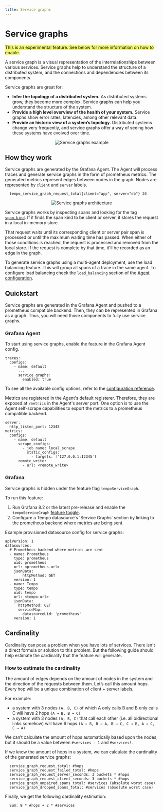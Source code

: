 ```yaml
---
title: Service graphs
---
```


# Service graphs

<span style="background-color:#f3f973;">This is an experimental feature. See below for more information on how to enable.</span>

A service graph is a visual representation of the interrelationships between various services.
Service graphs help to understand the structure of a distributed system,
and the connections and dependencies between its components.

Service graphs are great for:

- **Infer the topology of a distributed system.**
  As distributed systems grow, they become more complex.
  Service graphs can help you understand the structure of the system.
- **Provide a high level overview of the health of your system.**
  Service graphs show error rates, latencies, among other relevant data.
- **Provide an historic view of a system’s topology.**
  Distributed systems change very frequently,
  and service graphs offer a way of seeing how these systems have evolved over time.

<p align="center"><img src="../service-graphs.png" alt="Service graphs example"></p>

## How they work

Service graphs are generated by the Grafana Agent.
The Agent will process traces and generate service graphs in the form of prometheus metrics.
The generated metrics represent edges between nodes in the graph. Nodes are represented by `client` and `server` labels.

```
  tempo_service_graph_request_total{client="app", server="db"} 20
```

<p align="center"><img src="../service-graphs-agent-architecture.png" alt="Service graphs architecture"></p>

Service graphs works by inspecting spans and looking for the tag [`span.kind`](https://github.com/open-telemetry/opentelemetry-specification/blob/main/specification/trace/api.md#spankind).
If it finds the span kind to be client or server, it stores the request in a local in-memory store.

That request waits until its corresponding client or server pair span is processed or until the maximum waiting time has passed.
When either of those conditions is reached, the request is processed and removed from the local store.
If the request is complete by that time, it'll be recorded as an edge in the graph.

To generate service graphs using a multi-agent deployment, use the load balancing feature.
This will group all spans of a trace in the same agent.
To configure load balancing check the `load_balancing` section of the [Agent configuration](https://grafana.com/docs/agent/latest/configuration/traces-config/).

## Quickstart

Service graphs are generated in the Grafana Agent and pushed to a prometheus compatible backend.
Then, they can be represented in Grafana as a graph.
Thus, you will need those components to fully use service graphs.

### Grafana Agent

To start using service graphs, enable the feature in the Grafana Agent config.

```
traces:
  configs:
    - name: default
      ...
      service_graphs:
        enabled: true
```

To see all the available config options, refer to the [configuration reference](https://grafana.com/docs/agent/latest/configuration/traces-config/).

Metrics are registered in the Agent's default registerer.
Therefore, they are exposed at `/metrics` in the Agent's server port.
One option is to use the Agent self-scrape capabilities to export the metrics to a prometheus compatible backend.

```
server:
  http_listen_port: 12345
metrics:
  configs:
    - name: default
      scrape_configs:
        - job_name: local_scrape
          static_configs:
            - targets: ['127.0.0.1:12345']
      remote_write:
        - url: <remote_write>
```

### Grafana

Service graphs is hidden under the feature flag `tempoServiceGraph`.

To run this feature:
1. Run Grafana 8.2 or the latest pre-release and enable the `tempoServiceGraph` [feature toggle](https://grafana.com/docs/grafana/latest/packages_api/data/featuretoggles/#temposervicegraph-property).
2. Configure a Tempo datasource's 'Service Graphs' section by linking to the prometheus backend where metrics are being sent.

Example provisioned datasource config for service graphs:

```
apiVersion: 1
datasources:
  # Prometheus backend where metrics are sent
  - name: Prometheus
    type: prometheus
    uid: prometheus
    url: <prometheus-url>
    jsonData:
        httpMethod: GET
    version: 1
  - name: Tempo
    type: tempo
    uid: tempo
    url: <tempo-url>
    jsonData:
      httpMethod: GET
      serviceMap:
        datasourceUid: 'prometheus'
    version: 1
```

## Cardinality

Cardinality can pose a problem when you have lots of services.
There isn't a direct formula or solution to this problem.
But the following guide should help estimate the cardinality that the feature will generate.

### How to estimate the cardinality

The amount of edges depends on the amount of nodes in the system and the direction of the requests between them.
Let’s call this amount hops. Every hop will be a unique combination of client + server labels.

For example:
- a system with 3 nodes `(A, B, C)` of which A only calls B and B only calls C will have 2 hops `(A → B, B → C)`
- a system with 3 nodes `(A, B, C)` that call each other (i.e. all bidirectional links somehow) will have 6 hops `(A → B, B → A, B → C, C → B, A → C, C → A)`

We can’t calculate the amount of hops automatically based upon the nodes,
but it should be a value between `#services - 1` and `#services!`.

If we know the amount of hops in a system, we can calculate the cardinality of the generated service graphs:

```
  service_graph_request_total: #hops
  service_graph_request_failed_total: #hops
  service_graph_request_server_seconds: 3 buckets * #hops
  service_graph_request_client_seconds: 3 buckets * #hops
  service_graph_unpaired_spans_total: #services (absolute worst case)
  service_graph_dropped_spans_total: #services (absolute worst case)
```

Finally, we get the following cardinality estimation:

```
  Sum: 8 * #hops + 2 * #services
```
